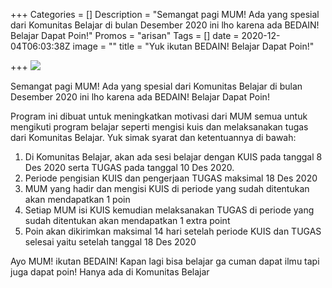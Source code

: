 +++
Categories = []
Description = "Semangat pagi MUM! Ada yang spesial dari Komunitas Belajar di bulan Desember 2020 ini lho karena ada BEDAIN! Belajar Dapat Poin!"
Promos = "arisan"
Tags = []
date = 2020-12-04T06:03:38Z
image = ""
title = "Yuk ikutan BEDAIN! Belajar Dapat Poin!"

+++
![](/images/4-december-2020-komunitas-belajar-640x640.jpg)

Semangat pagi MUM! Ada yang spesial dari Komunitas Belajar di bulan Desember 2020 ini lho karena ada BEDAIN! Belajar Dapat Poin!

Program ini dibuat untuk meningkatkan motivasi dari MUM semua untuk mengikuti program belajar seperti mengisi kuis dan melaksanakan tugas dari Komunitas Belajar. Yuk simak syarat dan ketentuannya di bawah:

1. Di Komunitas Belajar, akan ada sesi belajar dengan KUIS pada tanggal 8 Des 2020 serta TUGAS pada tanggal 10 Des 2020.
2. Periode pengisian KUIS dan pengerjaan TUGAS maksimal 18 Des 2020
3. MUM yang hadir dan mengisi KUIS di periode yang sudah ditentukan akan mendapatkan 1 poin
4. Setiap MUM isi KUIS kemudian melaksanakan TUGAS di periode yang sudah ditentukan akan mendapatkan 1 extra point
5. Poin akan dikirimkan maksimal 14 hari setelah periode KUIS dan TUGAS selesai yaitu setelah tanggal 18 Des 2020

Ayo MUM! ikutan BEDAIN! Kapan lagi bisa belajar ga cuman dapat ilmu tapi juga dapat poin! Hanya ada di Komunitas Belajar